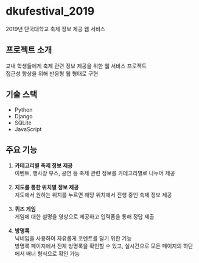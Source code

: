 # dkufestival_2019
2019년 단국대학교 축제 정보 제공 웹 서비스<br>
## 프로젝트 소개<br>
교내 학생들에게 축제 관련 정보 제공을 위한 웹 서비스 프로젝트<br>
접근성 향상을 위해 반응형 웹 형태로 구현

## 기술 스택<br>
+ Python
+ Django
+ SQLite
+ JavaScript

## 주요 기능<br>
1. **카테고리별 축제 정보 제공**<br>
이벤트, 행사장 부스, 공연 등 축제 관련 정보를 카테고리별로 나누어 제공<br><br>
2. **지도를 통한 위치별 정보 제공**<br>
지도에서 원하는 위치를 누르면 해당 위치에서 진행 중인 축제 정보 제공<br><br>
3. **퀴즈 게임**<br>
게임에 대한 설명을 영상으로 제공하고 입력폼을 통해 정답 제출<br><br>
4. **방명록**<br>
닉네임을 사용하여 자유롭게 코멘트를 달기 위한 기능<br>
방명록 페이지에서 전체 방명록을 확인할 수 있고, 실시간으로 모든 페이지의 하단에서 배너 형식으로 확인 가능
